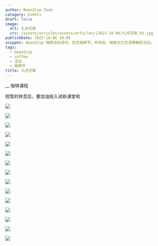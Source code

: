 ```yaml
---
author: Bean2Cup Team
category: Events
draft: false
image:
  alt: 九月花絮
  src: /assets/articles/assets/articles/[2023-10-06]九月花絮_03.jpg
publishDate: 2023-10-06 10:00
snippet: Bean2Cup 咖啡活动资讯，包含咖啡节、杯测会、咖啡文化交流等精彩活动。
tags:
  - bean2cup
  - coffee
  - 活动
  - 咖啡节
title: 九月花絮
---
```


\_\_ 咖啡课程

短暂的休息后，要加油投入进新课堂啦

![](/assets/articles/[2023-10-06]九月花絮_03.jpg)

![](/assets/articles/[2023-10-06]九月花絮_04.jpg)

![](/assets/articles/[2023-10-06]九月花絮_05.jpg)

![](/assets/articles/[2023-10-06]九月花絮_06.jpg)

![](/assets/articles/[2023-10-06]九月花絮_07.jpg)

![](/assets/articles/[2023-10-06]九月花絮_08.jpg)

![](/assets/articles/[2023-10-06]九月花絮_09.jpg)

![](/assets/articles/[2023-10-06]九月花絮_10.jpg)

![](/assets/articles/[2023-10-06]九月花絮_11.jpg)

![](/assets/articles/[2023-10-06]九月花絮_12.jpg)

![](/assets/articles/[2023-10-06]九月花絮_13.jpg)

![](/assets/articles/[2023-10-06]九月花絮_14.jpg)

![](/assets/articles/[2023-10-06]九月花絮_15.jpg)

![](/assets/articles/[2023-10-06]九月花絮_16.jpg)

![](/assets/articles/[2023-10-06]九月花絮_17.jpg)


